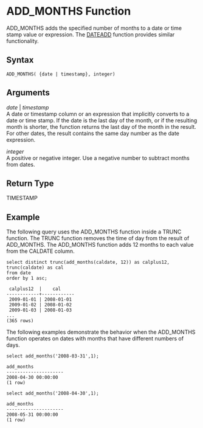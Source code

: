 # ADD\_MONTHS Function<a name="r_ADD_MONTHS"></a>

ADD\_MONTHS adds the specified number of months to a date or time stamp value or expression\. The [DATEADD](r_DATEADD_function.md) function provides similar functionality\. 

## Syntax<a name="r_ADD_MONTHS-synopsis"></a>

```
ADD_MONTHS( {date | timestamp}, integer)
```

## Arguments<a name="r_ADD_MONTHS-arguments"></a>

 *date* \| *timestamp*   
A date or timestamp column or an expression that implicitly converts to a date or time stamp\. If the date is the last day of the month, or if the resulting month is shorter, the function returns the last day of the month in the result\. For other dates, the result contains the same day number as the date expression\. 

 *integer*   
A positive or negative integer\. Use a negative number to subtract months from dates\. 

## Return Type<a name="r_ADD_MONTHS-return-type"></a>

TIMESTAMP

## Example<a name="r_ADD_MONTHS-example"></a>

The following query uses the ADD\_MONTHS function inside a TRUNC function\. The TRUNC function removes the time of day from the result of ADD\_MONTHS\. The ADD\_MONTHS function adds 12 months to each value from the CALDATE column\. 

```
select distinct trunc(add_months(caldate, 12)) as calplus12,
trunc(caldate) as cal
from date
order by 1 asc;

 calplus12  |    cal
------------+------------
 2009-01-01 | 2008-01-01
 2009-01-02 | 2008-01-02
 2009-01-03 | 2008-01-03
...
(365 rows)
```

The following examples demonstrate the behavior when the ADD\_MONTHS function operates on dates with months that have different numbers of days\. 

```
select add_months('2008-03-31',1);

add_months
---------------------
2008-04-30 00:00:00
(1 row)

select add_months('2008-04-30',1);

add_months
---------------------
2008-05-31 00:00:00
(1 row)
```